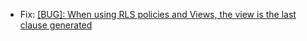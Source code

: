 - Fix: [[BUG]: When using RLS policies and Views, the view is the last clause generated](https://github.com/drizzle-team/drizzle-orm/issues/3378)